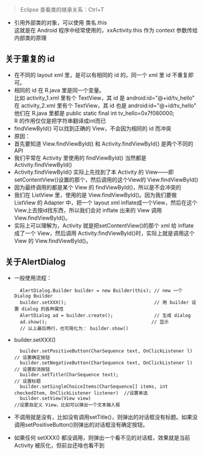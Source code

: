 
> Eclipse 查看类的继承关系：Ctrl+T


* 引用外部类的对象，可以使用 类名.this  
这就是在 Android 程序中经常使用的，xxActivity.this 作为 context 参数传给内部类的原理

## 关于重复的 id
* 在不同的 layout xml 里，是可以有相同的 id 的。同一个 xml 里 id 不重复即可。
* 相同的 id 在 R.java 里是同一个变量。  
比如 activity\_1.xml 里有个 TextView，其 id 是 android:id="@+id/tv\_hello"  
在 activity\_2.xml 里有个 TextView，其 id 也是 android:id="@+id/tv\_hello"   
他们在 R.java 里都是 public static final int tv_hello=0x7f080000;  
R 的作用仅仅是把字符串翻译成int而已
* findViewById() 可以找到正确的 View，不会因为相同的 id 而冲突
* 原因：
* 首先要知道 View.findViewById() 和 Activity.findViewById() 是两个不同的 API
* 我们平常在 Activity 里使用的 findViewById() 当然都是 Activity.findViewById()
* Activity.findViewById() 实际上先找到了本 Activity 的 View——即setContentView()设置的那个，然后调用的这个View的 View.findViewById()
* 因为最终调用的都是某个 View 的 findViewById()，所以是不会冲突的
* 我们在 ListView 里，使用的是 View.findViewById()。因为我们要做 ListView 的 Adapter 中，把一个 layout xml inflate成一个View，然后在这个View上去按id找东西，所以我们会对 inflate 出来的 View 调用 View.findViewById()。
* 实际上可以理解为，Activity 就是把setContentView()的那个 xml 给 inflate 成了一个 View，然后调用 Activity.findViewById()时，实际上就是调用这个 View 的 View.findViewById()。
## 关于AlertDialog
* 一般使用流程：  
	  
		AlertDialog.Builder builder = new Builder(this); // new 一个 Dialog Builder
		builder.setXXX();								 // 用 builder 设置 dialog 的各种属性
		AlertDialog ad = builder.create();               // 生成 dialog
		ad.show();										// 显示
		// 以上最后两行，也可简化为： builder.show()
* builder.setXXX()  

		builder.setPositiveButton(CharSequence text, OnClickListener l)  // 设置确定按钮  
		builder.setNegativeButton(CharSequence text, OnClickListener l)  // 设置取消按钮
		builder.setTitle(CharSequence text);								// 设置标题
		builder.setSingleChoiceItems(CharSequence[] items, int checkedItem, OnClickListener listener)  //设置单选
		builder.setView(View view)										//设置自定义 View，比如可以弹出一个文本输入框

* 不调用就是没有，比如没有调用setTitle()，则弹出的对话框没有标题。如果没调用setPositiveButton()则弹出的对话框没有确定按钮。
* 如果任何 setXXX() 都没调用，则弹出一个看不见的对话框，效果就是当前 Activity 被灰化，但前台还啥也看不到